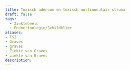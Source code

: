```yaml
---
title: Toxisch adenoom en toxisch multinodulair struma
draft: false
tags:
  - Ziektebeeld
  - Endocrinologie/Schildklier
aliases: 
- TSI
- Graves
- graves
- Ziekte van Graves
- ziekte van Graves
description:
---
```

